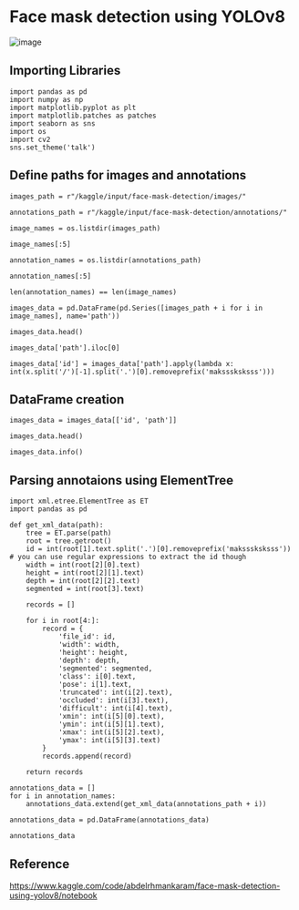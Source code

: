 # Face mask detection using YOLOv8

![image](https://github.com/user-attachments/assets/2066b3a2-d88d-4aa3-856e-d04ef714fbf6)

## Importing Libraries

```Jupyter Notebook
import pandas as pd
import numpy as np
import matplotlib.pyplot as plt
import matplotlib.patches as patches
import seaborn as sns
import os
import cv2
sns.set_theme('talk')
```

## Define paths for images and annotations
```Jupyter Notebook
images_path = r"/kaggle/input/face-mask-detection/images/"

annotations_path = r"/kaggle/input/face-mask-detection/annotations/"

image_names = os.listdir(images_path)

image_names[:5]

annotation_names = os.listdir(annotations_path)

annotation_names[:5]

len(annotation_names) == len(image_names)

images_data = pd.DataFrame(pd.Series([images_path + i for i in image_names], name='path'))

images_data.head()

images_data['path'].iloc[0]

images_data['id'] = images_data['path'].apply(lambda x: int(x.split('/')[-1].split('.')[0].removeprefix('maksssksksss')))
```

## DataFrame creation
```Jupyter Notebook
images_data = images_data[['id', 'path']]

images_data.head()

images_data.info()
```

## Parsing annotaions using ElementTree
```Jupyter Notebook
import xml.etree.ElementTree as ET
import pandas as pd

def get_xml_data(path):
    tree = ET.parse(path)
    root = tree.getroot()
    id = int(root[1].text.split('.')[0].removeprefix('maksssksksss')) # you can use regular expressions to extract the id though
    width = int(root[2][0].text)
    height = int(root[2][1].text)
    depth = int(root[2][2].text)
    segmented = int(root[3].text)

    records = []

    for i in root[4:]:
        record = {
            'file_id': id,
            'width': width,
            'height': height,
            'depth': depth,
            'segmented': segmented,
            'class': i[0].text,
            'pose': i[1].text,
            'truncated': int(i[2].text),
            'occluded': int(i[3].text),
            'difficult': int(i[4].text),
            'xmin': int(i[5][0].text),
            'ymin': int(i[5][1].text),
            'xmax': int(i[5][2].text),
            'ymax': int(i[5][3].text)
        }
        records.append(record)

    return records
```
```Jupyter Notebook
annotations_data = []
for i in annotation_names:
    annotations_data.extend(get_xml_data(annotations_path + i))

annotations_data = pd.DataFrame(annotations_data)
```
```Jupyter Notebook
annotations_data
```
## Reference
https://www.kaggle.com/code/abdelrhmankaram/face-mask-detection-using-yolov8/notebook
